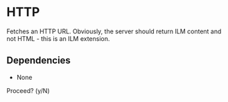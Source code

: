 # HTTP

Fetches an HTTP URL. Obviously, the server should return ILM content and not HTML - this is an ILM extension.

## Dependencies

- None

Proceed? (y/N) 
